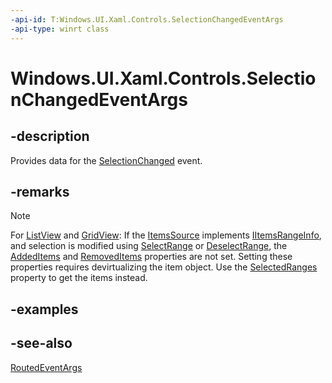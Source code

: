 ```yaml
---
-api-id: T:Windows.UI.Xaml.Controls.SelectionChangedEventArgs
-api-type: winrt class
---
```


<!-- Class syntax.
public class SelectionChangedEventArgs : Windows.UI.Xaml.RoutedEventArgs, Windows.UI.Xaml.Controls.ISelectionChangedEventArgs
-->

# Windows.UI.Xaml.Controls.SelectionChangedEventArgs

## -description
Provides data for the [SelectionChanged](../windows.ui.xaml.controls.primitives/selector_selectionchanged.md) event.



## -remarks
> [!NOTE]
> For [ListView](listview.md) and [GridView](gridview.md): If the [ItemsSource](itemscontrol_itemssource.md) implements [IItemsRangeInfo](../windows.ui.xaml.data/iitemsrangeinfo.md), and selection is modified using [SelectRange](listviewbase_selectrange_1824826911.md) or [DeselectRange](listviewbase_deselectrange_1629963900.md), the [AddedItems](selectionchangedeventargs_addeditems.md) and [RemovedItems](selectionchangedeventargs_removeditems.md) properties are not set. Setting these properties requires devirtualizing the item object. Use the [SelectedRanges](listviewbase_selectedranges.md) property to get the items instead.



## -examples

## -see-also
[RoutedEventArgs](../windows.ui.xaml/routedeventargs.md)
